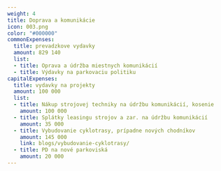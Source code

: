 ```yaml
---
weight: 4
title: Doprava a komunikácie
icon: 003.png
color: "#000000"
commonExpenses:
  title: prevadzkove vydavky
  amount: 829 140
  list:
  - title: Oprava a údržba miestnych komunikácií
  - title: Výdavky na parkovaciu politiku
capitalExpenses:
  title: vydavky na projekty
  amount: 100 000
  list:
  - title: Nákup strojovej techniky na údržbu komunikácií, kosenie
    amount: 100 000
  - title: Splátky leasingu strojov a zar. na údržbu komunikácií
    amount: 35 000
  - title: Vybudovanie cyklotrasy, prípadne nových chodníkov
    amount: 145 000
    link: blogs/vybudovanie-cyklotrasy/
  - title: PD na nové parkoviská
    amount: 20 000
---
```


